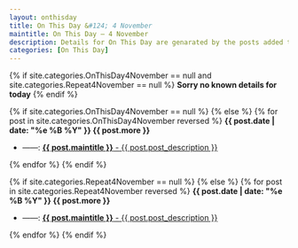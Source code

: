 ```yaml
---
layout: onthisday
title: On This Day &#124; 4 November
maintitle: On This Day — 4 November
description: Details for On This Day are genarated by the posts added to the website so the content is subject to changes/updates over time.
categories: [On This Day]
---
```


{% if site.categories.OnThisDay4November == null and site.categories.Repeat4November == null %}
<strong>Sorry no known details for today</strong>
{% endif %}

{% if site.categories.OnThisDay4November == null %}
{% else %}
{% for post in site.categories.OnThisDay4November reversed %}
<strong>{{ post.date | date: "%e %B %Y" }} {{ post.more }}</strong>
<ul>
<li> ——: <a href="{{ post.url }}"><strong>{{ post.maintitle }}</strong> - {{ post.post_description }}</a></li>
</ul>
{% endfor %}
{% endif %}

{% if site.categories.Repeat4November == null %}
{% else %}
{% for post in site.categories.Repeat4November reversed %}
<strong>{{ post.date | date: "%e %B %Y" }} {{ post.more }}</strong>
<ul>
<li> ——: <a href="{{ post.url }}"><strong>{{ post.maintitle }}</strong> - {{ post.post_description }}</a></li>
</ul>
{% endfor %}
{% endif %}
